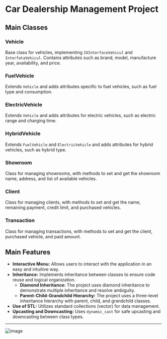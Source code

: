 # Car Dealership Management Project

## Main Classes

### Vehicle
Base class for vehicles, implementing `IOInterfaceVehicul` and `InterfataVehicul`. Contains attributes such as brand, model, manufacture year, availability, and price.

### FuelVehicle
Extends `Vehicle` and adds attributes specific to fuel vehicles, such as fuel type and consumption.

### ElectricVehicle
Extends `Vehicle` and adds attributes for electric vehicles, such as electric range and charging time.

### HybridVehicle
Extends `FuelVehicle` and `ElectricVehicle` and adds attributes for hybrid vehicles, such as hybrid type.

### Showroom
Class for managing showrooms, with methods to set and get the showroom name, address, and list of available vehicles.

### Client
Class for managing clients, with methods to set and get the name, remaining payment, credit limit, and purchased vehicles.

### Transaction
Class for managing transactions, with methods to set and get the client, purchased vehicle, and paid amount.

## Main Features

- **Interactive Menu:** Allows users to interact with the application in an easy and intuitive way.
- **Inheritance:** Implements inheritance between classes to ensure code reuse and logical organization.
  - **Diamond Inheritance:** The project uses diamond inheritance to demonstrate multiple inheritance and resolve ambiguity.
  - **Parent-Child-Grandchild Hierarchy:** The project uses a three-level inheritance hierarchy with parent, child, and grandchild classes.
- **Use of STL:** Utilizes standard collections (vector) for data management.
- **Upcasting and Downcasting:** Uses `dynamic_cast` for safe upcasting and downcasting between class types.

***

![image](https://github.com/AndreiFishe/Proiect-2-POO-Dealer-auto/assets/116067445/4d2eb124-f3a1-4d20-aaac-37f28b22eee4)


